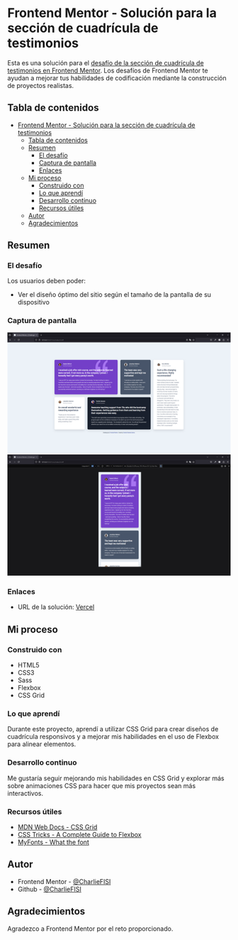 # Frontend Mentor - Solución para la sección de cuadrícula de testimonios

Esta es una solución para el [desafío de la sección de cuadrícula de testimonios en Frontend Mentor](https://www.frontendmentor.io/challenges/testimonials-grid-section-Nnw6J7Un7). Los desafíos de Frontend Mentor te ayudan a mejorar tus habilidades de codificación mediante la construcción de proyectos realistas.

## Tabla de contenidos

- [Frontend Mentor - Solución para la sección de cuadrícula de testimonios](#frontend-mentor---solución-para-la-sección-de-cuadrícula-de-testimonios)
  - [Tabla de contenidos](#tabla-de-contenidos)
  - [Resumen](#resumen)
    - [El desafío](#el-desafío)
    - [Captura de pantalla](#captura-de-pantalla)
    - [Enlaces](#enlaces)
  - [Mi proceso](#mi-proceso)
    - [Construido con](#construido-con)
    - [Lo que aprendí](#lo-que-aprendí)
    - [Desarrollo continuo](#desarrollo-continuo)
    - [Recursos útiles](#recursos-útiles)
  - [Autor](#autor)
  - [Agradecimientos](#agradecimientos)

## Resumen

### El desafío

Los usuarios deben poder:

- Ver el diseño óptimo del sitio según el tamaño de la pantalla de su dispositivo

### Captura de pantalla

![](./design/desktop-preview.PNG)
![](./design/mobile-preview.PNG)

### Enlaces

- URL de la solución: [Vercel](https://frontend-mentor-testimonials-grid-section-deploy.vercel.app/)

## Mi proceso

### Construido con

- HTML5
- CSS3
- Sass
- Flexbox
- CSS Grid

### Lo que aprendí

Durante este proyecto, aprendí a utilizar CSS Grid para crear diseños de cuadrícula responsivos y a mejorar mis habilidades en el uso de Flexbox para alinear elementos.

### Desarrollo continuo

Me gustaría seguir mejorando mis habilidades en CSS Grid y explorar más sobre animaciones CSS para hacer que mis proyectos sean más interactivos.

### Recursos útiles

- [MDN Web Docs - CSS Grid](https://developer.mozilla.org/en-US/docs/Web/CSS/CSS_Grid_Layout)
- [CSS Tricks - A Complete Guide to Flexbox](https://css-tricks.com/snippets/css/a-guide-to-flexbox/)
- [MyFonts - What the font](https://www.myfonts.com/es/pages/whatthefont)

## Autor

- Frontend Mentor - [@CharlieFISI](https://www.frontendmentor.io/profile/CharlieFISI)
- Github - [@CharlieFISI](https://github.com/CharlieFISI)

## Agradecimientos

Agradezco a Frontend Mentor por el reto proporcionado.
